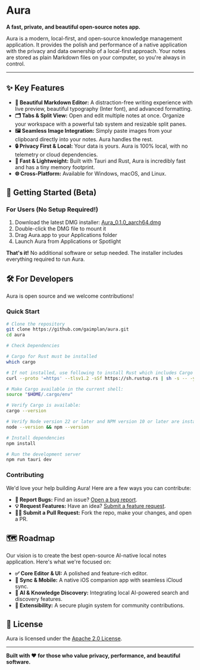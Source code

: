 # Aura

**A fast, private, and beautiful open-source notes app.**

Aura is a modern, local-first, and open-source knowledge management application. It provides the polish and performance of a native application with the privacy and data ownership of a local-first approach. Your notes are stored as plain Markdown files on your computer, so you're always in control.

---

## ✨ Key Features

*   **📝 Beautiful Markdown Editor:** A distraction-free writing experience with live preview, beautiful typography (Inter font), and advanced formatting.
*   **🗂️ Tabs & Split View:** Open and edit multiple notes at once. Organize your workspace with a powerful tab system and resizable split panes.
*   **🖼️ Seamless Image Integration:** Simply paste images from your clipboard directly into your notes. Aura handles the rest.
*   **🔒 Privacy First & Local:** Your data is yours. Aura is 100% local, with no telemetry or cloud dependencies.
*   **🚀 Fast & Lightweight:** Built with Tauri and Rust, Aura is incredibly fast and has a tiny memory footprint.
*   **🌐 Cross-Platform:** Available for Windows, macOS, and Linux.

## 🚀 Getting Started (Beta)

### For Users (No Setup Required!)

1.  Download the latest DMG installer: [Aura_0.1.0_aarch64.dmg](https://github.com/gaimplan/aura/raw/refs/heads/main/beta/Aura_0.1.0_aarch64.dmg)
2.  Double-click the DMG file to mount it
3.  Drag Aura.app to your Applications folder
4.  Launch Aura from Applications or Spotlight

**That's it!** No additional software or setup needed. The installer includes everything required to run Aura.

## 🛠️ For Developers

Aura is open source and we welcome contributions!

### Quick Start

```bash
# Clone the repository
git clone https://github.com/gaimplan/aura.git
cd aura

# Check Dependencies 

# Cargo for Rust must be installed
which cargo

# If not installed, use following to install Rust which includes Cargo
curl --proto '=https' --tlsv1.2 -sSf https://sh.rustup.rs | sh -s -- -y

# Make Cargo available in the current shell:
source "$HOME/.cargo/env"

# Verify Cargo is available:
cargo --version

# Verify Node version 22 or later and NPM version 10 or later are installed: 
node --version && npm --version

# Install dependencies
npm install

# Run the development server
npm run tauri dev
```

### Contributing

We'd love your help building Aura! Here are a few ways you can contribute:

*   **🐛 Report Bugs:** Find an issue? [Open a bug report](https://github.com/gaimplan/aura/issues/new?template=bug_report.md).
*   **💡 Request Features:** Have an idea? [Submit a feature request](https://github.com/gaimplan/aura/issues/new?template=feature_request.md).
*   **🧑‍💻 Submit a Pull Request:** Fork the repo, make your changes, and open a PR.

## 🗺️ Roadmap

Our vision is to create the best open-source AI-native local notes application. Here's what we're focused on:

*   **✅ Core Editor & UI:** A polished and feature-rich editor.
*   **🔄 Sync & Mobile:** A native iOS companion app with seamless iCloud sync.
*   **🧠 AI & Knowledge Discovery:** Integrating local AI-powered search and discovery features.
*   **🔌 Extensibility:** A secure plugin system for community contributions.

## 📄 License

Aura is licensed under the [Apache 2.0 License](LICENSE).

---

**Built with ❤️ for those who value privacy, performance, and beautiful software.**

